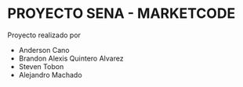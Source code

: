 # PROYECTO SENA - MARKETCODE

Proyecto realizado por

- Anderson Cano
- Brandon Alexis Quintero Alvarez
- Steven Tobon
- Alejandro Machado